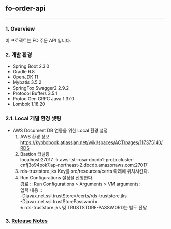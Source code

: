 ## fo-order-api
---

### 1. Overview

이 프로젝트는 FO 주문 API 입니다.

### 2. 개발 환경
- Spring Boot 2.3.0
- Gradle 6.8
- OpenJDK 11
- Mybatis 3.5.2
- SpringFox Swagger2 2.9.2
- Protocol Buffers 3.5.1
- Protoc Gen GRPC Java 1.37.0
- Lombok 1.18.20

### 2.1. Local 개발 환경 셋팅
- AWS Document DB 연동을 위한 Local 환경 설정  
  1. AWS 환경 정보  
     https://kyobobook.atlassian.net/wiki/spaces/ACT/pages/117375140/RDS  
  2. Bastion 터널링  
     localhost:27017 -> aws-tst-rosa-docdb1-proto.cluster-cnfj3o94pok7.ap-northeast-2.docdb.amazonaws.com:27017   
  3. rds-truststore.jks Key를 src/resources/certs 아래에 위치시킨다.   
  4. Run Configurations 설정을 진행한다.  
     경로 :: Run Configurations > Arguments > VM arguments:  
     입력 내용 ::   
       -Djavax.net.ssl.trustStore=/certs/rds-truststore.jks  
       -Djavax.net.ssl.trustStorePassword=<TRUSTSTORE-PASSWORD>  
     ※ rds-truststore.jks 및 TRUSTSTORE-PASSWORD는 별도 전달   

### 3. [Release Notes](./ReleaseNotes.md)
